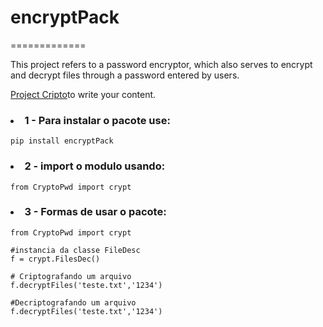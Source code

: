 # encryptPack
=============

This project refers to a password encryptor, which also serves to encrypt and decrypt files through a password entered by users. <br>


[Project Cripto](https://github.com/NaraAndrad3/CryptoPack)to write your content.

<h3><li>1 - Para instalar o pacote use:</li></h3>

``````
pip install encryptPack
``````
<h3><li> 2 - import o modulo usando: </li></h3>

``````https://github.com/NaraAndrad3/Cripto/tree/main/Package
from CryptoPwd import crypt

``````

<h3><li>3 - Formas de usar o pacote:</li></h3>

``````
from CryptoPwd import crypt

#instancia da classe FileDesc
f = crypt.FilesDec() 

# Criptografando um arquivo
f.decryptFiles('teste.txt','1234')

#Decriptografando um arquivo
f.decryptFiles('teste.txt','1234')

``````